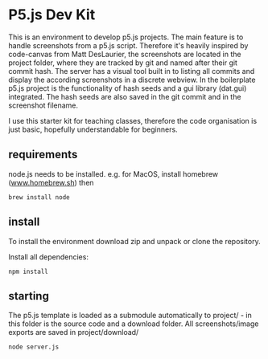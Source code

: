 # P5.js Dev Kit

This is an environment to develop p5.js projects. The main feature is to handle screenshots from a p5.js script. Therefore it's heavily inspired by code-canvas from Matt DesLaurier, the screenshots are located in the project folder, where they are tracked by git and named after their git commit hash. The server has a visual tool built in to listing all commits and display the according screenshots in a discrete webview. In the boilerplate p5.js project is the functionality of hash seeds and a gui library (dat.gui) integrated. The hash seeds are also saved in the git commit and in the screenshot filename. 

I use this starter kit for teaching classes, therefore the code organisation is just basic, hopefully understandable for beginners.


## requirements
node.js needs to be installed. e.g. for MacOS, install homebrew (www.homebrew.sh) then

```
brew install node
```


## install
To install the environment download zip and unpack or clone the repository.

Install all dependencies:

```
npm install
```


## starting
The p5.js template is loaded as a submodule automatically to project/ - in this folder is the source code and a download folder. All screenshots/image exports are saved in project/download/


```
node server.js
```
